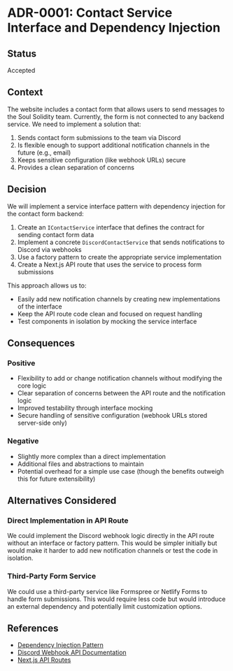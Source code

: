 # ADR-0001: Contact Service Interface and Dependency Injection

## Status

Accepted

## Context

The website includes a contact form that allows users to send messages to the Soul Solidity team. Currently, the form is not connected to any backend service. We need to implement a solution that:

1. Sends contact form submissions to the team via Discord
2. Is flexible enough to support additional notification channels in the future (e.g., email)
3. Keeps sensitive configuration (like webhook URLs) secure
4. Provides a clean separation of concerns

## Decision

We will implement a service interface pattern with dependency injection for the contact form backend:

1. Create an `IContactService` interface that defines the contract for sending contact form data
2. Implement a concrete `DiscordContactService` that sends notifications to Discord via webhooks
3. Use a factory pattern to create the appropriate service implementation
4. Create a Next.js API route that uses the service to process form submissions

This approach allows us to:

- Easily add new notification channels by creating new implementations of the interface
- Keep the API route code clean and focused on request handling
- Test components in isolation by mocking the service interface

## Consequences

### Positive

- Flexibility to add or change notification channels without modifying the core logic
- Clear separation of concerns between the API route and the notification logic
- Improved testability through interface mocking
- Secure handling of sensitive configuration (webhook URLs stored server-side only)

### Negative

- Slightly more complex than a direct implementation
- Additional files and abstractions to maintain
- Potential overhead for a simple use case (though the benefits outweigh this for future extensibility)

## Alternatives Considered

### Direct Implementation in API Route

We could implement the Discord webhook logic directly in the API route without an interface or factory pattern. This would be simpler initially but would make it harder to add new notification channels or test the code in isolation.

### Third-Party Form Service

We could use a third-party service like Formspree or Netlify Forms to handle form submissions. This would require less code but would introduce an external dependency and potentially limit customization options.

## References

- [Dependency Injection Pattern](https://en.wikipedia.org/wiki/Dependency_injection)
- [Discord Webhook API Documentation](https://discord.com/developers/docs/resources/webhook)
- [Next.js API Routes](https://nextjs.org/docs/api-routes/introduction)
